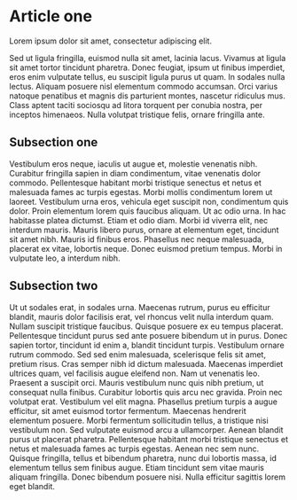 # Article one

Lorem ipsum dolor sit amet, consectetur adipiscing elit.

Sed ut ligula fringilla, euismod nulla sit amet, lacinia lacus.
Vivamus at ligula sit amet tortor tincidunt pharetra.
Donec feugiat, ipsum ut finibus imperdiet, eros enim vulputate tellus, eu suscipit ligula purus ut quam.
In sodales nulla lectus.
Aliquam posuere nisl elementum commodo accumsan.
Orci varius natoque penatibus et magnis dis parturient montes, nascetur ridiculus mus.
Class aptent taciti sociosqu ad litora torquent per conubia nostra, per inceptos himenaeos.
Nulla volutpat tristique felis, ornare fringilla ante.


## Subsection one

Vestibulum eros neque, iaculis ut augue et, molestie venenatis nibh.
Curabitur fringilla sapien in diam condimentum, vitae venenatis dolor commodo.
Pellentesque habitant morbi tristique senectus et netus et malesuada fames ac turpis egestas.
Morbi mollis condimentum lorem ut laoreet.
Vestibulum urna eros, vehicula eget suscipit non, condimentum quis dolor.
Proin elementum lorem quis faucibus aliquam.
Ut ac odio urna.
In hac habitasse platea dictumst.
Etiam et odio diam.
Morbi id viverra elit, nec interdum mauris.
Mauris libero purus, ornare at elementum eget, tincidunt sit amet nibh.
Mauris id finibus eros.
Phasellus nec neque malesuada, placerat ex vitae, lobortis neque.
Donec euismod pretium tempus.
Morbi in vulputate leo, a interdum nibh.

## Subsection two
Ut ut sodales erat, in sodales urna.
Maecenas rutrum, purus eu efficitur blandit, mauris dolor facilisis erat, vel rhoncus velit nulla interdum quam.
Nullam suscipit tristique faucibus.
Quisque posuere ex eu tempus placerat.
Pellentesque tincidunt purus sed ante posuere bibendum ut in purus.
Donec sapien tortor, tincidunt id enim a, blandit tincidunt turpis.
Vestibulum ornare rutrum commodo.
Sed sed enim malesuada, scelerisque felis sit amet, pretium risus.
Cras semper nibh id dictum malesuada.
Maecenas imperdiet ultrices quam, vel facilisis augue eleifend non.
Nam ut venenatis leo.
Praesent a suscipit orci.
Mauris vestibulum nunc quis nibh pretium, ut consequat nulla finibus.
Curabitur lobortis quis arcu nec gravida.
Proin nec volutpat erat.
Vestibulum vel elit magna.
Phasellus pretium turpis a augue efficitur, sit amet euismod tortor fermentum.
Maecenas hendrerit elementum posuere.
Morbi fermentum sollicitudin tellus, a tristique nisi vestibulum non.
Sed vulputate euismod arcu a ullamcorper.
Aenean blandit purus ut placerat pharetra.
Pellentesque habitant morbi tristique senectus et netus et malesuada fames ac turpis egestas.
Aenean nec sem nunc.
Quisque fringilla, tellus et bibendum pharetra, nunc dui lobortis massa, id elementum tellus sem finibus augue.
Etiam tincidunt sem vitae mauris aliquam fringilla.
Donec bibendum posuere nisi.
Nulla efficitur sagittis lorem eget blandit.
